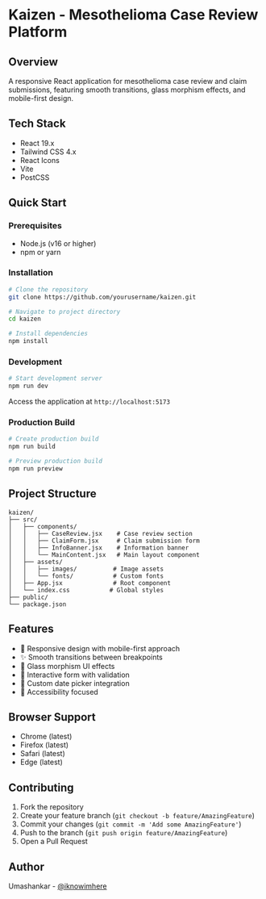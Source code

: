 # Kaizen - Mesothelioma Case Review Platform

## Overview

A responsive React application for mesothelioma case review and claim submissions, featuring smooth transitions, glass morphism effects, and mobile-first design.

## Tech Stack

- React 19.x
- Tailwind CSS 4.x
- React Icons
- Vite
- PostCSS

## Quick Start

### Prerequisites

- Node.js (v16 or higher)
- npm or yarn

### Installation

```bash
# Clone the repository
git clone https://github.com/yourusername/kaizen.git

# Navigate to project directory
cd kaizen

# Install dependencies
npm install
```

### Development

```bash
# Start development server
npm run dev
```

Access the application at `http://localhost:5173`

### Production Build

```bash
# Create production build
npm run build

# Preview production build
npm run preview
```

## Project Structure

```
kaizen/
├── src/
│   ├── components/
│   │   ├── CaseReview.jsx    # Case review section
│   │   ├── ClaimForm.jsx     # Claim submission form
│   │   ├── InfoBanner.jsx    # Information banner
│   │   └── MainContent.jsx   # Main layout component
│   ├── assets/
│   │   ├── images/          # Image assets
│   │   └── fonts/           # Custom fonts
│   ├── App.jsx              # Root component
│   └── index.css           # Global styles
├── public/
└── package.json
```

## Features

- 📱 Responsive design with mobile-first approach
- ✨ Smooth transitions between breakpoints
- 🎨 Glass morphism UI effects
- 📝 Interactive form with validation
- 📅 Custom date picker integration
- 🎯 Accessibility focused

## Browser Support

- Chrome (latest)
- Firefox (latest)
- Safari (latest)
- Edge (latest)

## Contributing

1. Fork the repository
2. Create your feature branch (`git checkout -b feature/AmazingFeature`)
3. Commit your changes (`git commit -m 'Add some AmazingFeature'`)
4. Push to the branch (`git push origin feature/AmazingFeature`)
5. Open a Pull Request

## Author

Umashankar - [@iknowimhere](https://github.com/iknowimhere)
